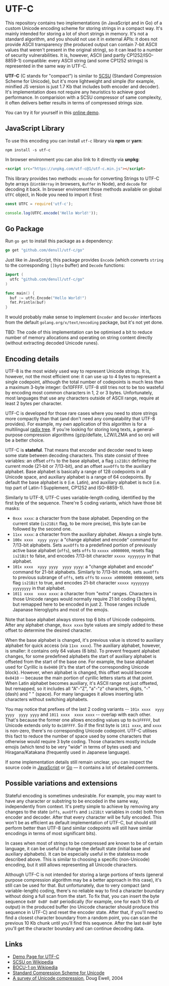 # UTF-C

This repository contains two implementations (in JavaScript and in Go) of a custom Unicode encoding scheme for storing strings in a compact way. It's mainly intended for storing a lot of short strings in memory. It's not a standard algorithm, and you should not use it in external APIs: it does not provide ASCII transparency (the produced output can contain 7-bit ASCII values that weren't present in the original string), so it can lead to a number of security vulnerabilities. It is, however, ASCII (and partly CP1252/ISO-8859-1) compatible: every ASCII string (and some CP1252 strings) is represented in the same way in UTF-C.

**UTF-C** (C stands for "compact") is similar to [SCSU](https://en.wikipedia.org/wiki/Standard_Compression_Scheme_for_Unicode) (Standard Compression Scheme for Unicode), but it's more lightweight and simple (for example, minified JS version is just 1.7 Kb that includes both encoder and decoder). It's implementation does not require any heuristics to achieve good performance. In comparision with a SCSU compressor of same complexity, it often delivers better results in terms of compressed strings size.

You can try it for yourself in this [online demo](https://denull.github.io/utf-c/).

## JavaScript Library

To use this encoding you can install `utf-c` library via **npm** or **yarn**:

```
npm install -s utf-c
```

In browser environment you can also link to it directly via **unpkg**:

```html
<script src="https://unpkg.com/utf-c@1/utf-c.min.js"></script>
```

This library provides two methods: `encode` for converting Strings to UTF-C byte arrays (`Uint8Array` in browsers, `Buffer` in Node), and `decode` for decoding it back. In browser enviroment those methods available on global `UTFC` object, in Node you need to import it first:

```js
const UTFC = require('utf-c');

console.log(UTFC.encode('Hello World!'));
```

## Go Package

Run `go get` to install this package as a dependency:

```go
go get "github.com/denull/utf-c/go"
```

Just like in JavaScript, this package provides `Encode` (which converts `string` to the corresponding `[]byte` buffer) and `Decode` functions:

```go
import (
  utfc "github.com/denull/utf-c/go"
)

func main() {
  buf := utfc.Encode("Hello World!")
  fmt.Println(buf)
}
```

It would probably make sense to implement `Encoder` and `Decoder` interfaces from the default `golang.org/x/text/encoding` package, but it's not yet done.

TBD: The code of this implementation can be optimised a bit to reduce number of memory allocations and operating on string content directly (without extracting decoded Unicode runes).

## Encoding details

UTF-8 is the most widely used way to represent Unicode strings. It is, however, not the most efficient one: it can use up to 4 bytes to represent a single codepoint, although the total number of codepoints is much less than a maximum 3-byte integer: 0x10FFFF. UTF-8 still tries not to be too wasteful by encoding most common characters in 1, 2 or 3 bytes. Unfortunately, most languages that use any characters outside of ASCII range, require at least 2 bytes per character.

UTF-C is developed for those rare cases where you need to store strings more compactly than that (and don't need any compatability that UTF-8 provides). For example, my own application of this algorithm is for a multilingual [radix tree](https://en.wikipedia.org/wiki/Radix_tree). If you're looking for storing long texts, a general-purpose compression algorithms (gzip/deflate, LZW/LZMA and so on) will be a better choice.

UTF-C is **stateful**. That means that encoder and decoder need to keep some state between decoding characters. This state consist of three variables: an offset `offs` to the base alphabet, a flag `is21Bit` defining the current mode (21-bit or 7/13-bit), and an offset `auxOffs` to the auxiliary alphabet. Base alphabet is basically a range of 128 codepoints in all Unicode space, and auxiliary alphabet is a range of 64 codepoints. By default the base alphabet is `0` (i.e. Latin), and auxiliary alphabet is `0xC0` (i.e. top part of Latin-1 Supplement, CP1252 and ISO-8859-1).

Similarly to UTF-8, UTF-C uses variable-length coding, identified by the first byte of the sequence. There're 5 coding variants, which have those bit masks:

* `0xxx xxxx`: a character from the base alphabet. Depending on the current state (`is21Bit` flag, to be more precise), this byte can be followed by the second one.
* `11xx xxxx`: a character from the auxiliary alphabet. Always a single byte.
* `100x xxxx  xyyy yyyy`: a "change alphabet and encode" command for 7/13-bit alphabets. Sets `auxOffs` to a predefined portion of previously active base alphabet (`offs`), sets `offs` to `xxxxx x0000000`, resets flag `is21Bit` to false, and encodes 7/13-bit character `xxxxx xyyyyyyy` in that alphabet.
* `101x xxxx  xyyy yyyy  yyyy yyyy`: a "change alphabet and encode" command for 21-bit alphabets. Similarly to 7/13-bit mode, sets `auxOffs` to previous subrange of `offs`, sets `offs` to `xxxxx x0000000 00000000`, sets flag `is21Bit` to true, and encodes 21-bit character `xxxxx xyyyyyyy yyyyyyyy` in that alphabet.
* `1011 xxxx  xxxx xxxx`: a character from "extra" ranges. Characters in those Unicode ranges would normally require 21 bit coding (3 bytes), but remapped here to be encoded in just 2. Those ranges include Japanase hieroglyphs and most of the emojis.

Note that base alphabet always stores top 6 bits of Unicode codepoints. After any alphabet change, `0xxx xxxx` byte values are simply added to these offset to determine the desired character.

When the base alphabet is changed, it's previous value is stored to auxiliary alphabet for quick access (via `11xx xxxx`). The auxiliary alphabet, however, is smaller: it contains only 64 values (6 bits). To prevent frequent alphabet changes, for some predefined alphabets the start of auxiliary alphabet is offseted from the start of the base one. For example, the base alphabet used for Cyrillic is `0x0400` (it's the start of the corresponding Unicode block). However, when alphabet is changed, this offset would become `0x0410` -- because the main portion of cyrillic letters starts at that point. When Latin alphabet becomes auxiliary, it's ASCII range not just offseted, but remapped, so it includes all "A"-"Z", "a"-"z" characters, digits, "-" (dash) and " " (space). For many languages it allows inserting latin characters without switching alphabets.

You may notice that prefixes of the last 2 coding variants -- `101x xxxx  xyyy yyyy  yyyy yyyy` and `1011 xxxx  xxxx xxxx` -- overlap with each other. That's because the former one allows encoding values up to `0x1FFFFF`, but Unicode extends only to `0x10FFFF`. So if the first byte is `1011 xxxx`, and `xxxx` is non-zero, there's no corresponding Unicode codepoint. UTF-C utilises this fact to reduce the number of space used by some characters that otherwise would require 3 byte coding. Those characters mostly include emojis (which tend to be very "wide" in terms of bytes used) and Hiragana/Katakana (frequently used in Japanese language).

If some implementation details still remain unclear, you can inspect the source code in [JavaScript](https://github.com/deNULL/utf-c/blob/master/js/utf-c.js) or [Go](https://github.com/deNULL/utf-c/blob/master/go/utfc.go) — it contains a lot of detailed comments.

## Possible variations and extensions

Stateful encoding is sometimes undesirable. For example, you may want to have any character or substring to be encoded in the same way, independently from context. It's pretty simple to achieve by removing any changes to the state (`offs`, `auxOffs` and `is21Bit` variables in code) both from encoder and decoder. After that every character will be fully encoded. This won't be as efficient as default implementation of UTF-C, but should still perform better than UTF-8 (and similar codepoints will still have similar encodings in terms of most significant bits).

In cases when most of strings to be compressed are known to be of certain language, it can be useful to change the default state (initial base and auxiliary alphabets). It can be especially useful in the stateless mode described above. This is similar to choosing a specific (non-Unicode) encoding, but it still allows representing all Unicode characters.

Although UTF-C is not intended for storing a large portions of texts (general purpose compression algorithm may be a better approach in this case), it's still can be used for that. But unfortunately, due to very compact (and variable-length) coding, there's no reliable way to find a character boundary without doing a full scan from the start. To fix that, you can insert the byte sequence `0xBF 0xBF 0xBF` periodically (for example, one for each 10 Kb of output) in the produced buffer (no Unicode character should produce this sequence in UTF-C) and reset the encoder state. After that, if you'll need to find a closest character boundary from a random point, you can scan the previous 10 Kb chunk until you'll find this sequence. After the last `0xBF` byte you'll get the character boundary and can continue decoding data.

## Links

* [Demo Page for UTF-C](https://denull.github.io/utf-c/)
* [SCSU on Wikipedia](https://en.wikipedia.org/wiki/Standard_Compression_Scheme_for_Unicode)
* [BOCU-1 on Wikipedia](https://en.wikipedia.org/wiki/Binary_Ordered_Compression_for_Unicode)
* [Standard Compression Scheme for Unicode](https://www.unicode.org/reports/tr6/tr6-4.html)
* [A survey of Unicode compression](http://ewellic.org/compression.html), Doug Ewell, 2004